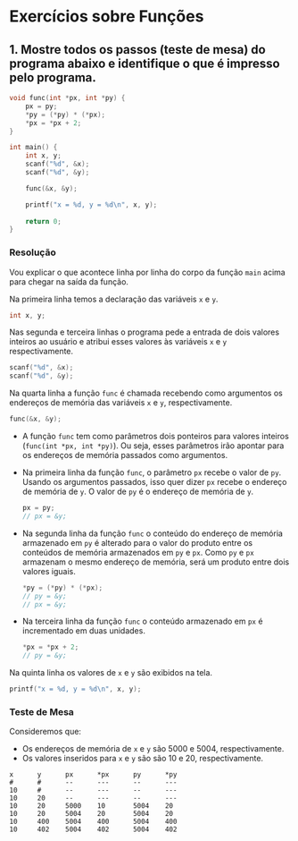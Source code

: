 # Exercícios sobre Funções

## 1. Mostre todos os passos (teste de mesa) do programa abaixo e identifique o que é impresso pelo programa.

```c
void func(int *px, int *py) {
    px = py;
    *py = (*py) * (*px);
    *px = *px + 2;
}

int main() {
    int x, y;
    scanf("%d", &x);
    scanf("%d", &y);

    func(&x, &y);

    printf("x = %d, y = %d\n", x, y);
    
    return 0;
}
```

### Resolução

Vou explicar o que acontece linha por linha do corpo da função `main` acima para
chegar na saída da função.

Na primeira linha temos a declaração das variáveis `x` e `y`.

```c
int x, y;
```

Nas segunda e terceira linhas o programa pede a entrada de dois valores inteiros
ao usuário e atribui esses valores às variáveis `x` e `y` respectivamente.

```c
scanf("%d", &x);
scanf("%d", &y);
```

Na quarta linha a função `func` é chamada recebendo como argumentos os endereços
de memória das variáveis `x` e `y`, respectivamente.

```c
func(&x, &y);
```

- A função `func` tem como parâmetros dois ponteiros para valores inteiros
(`func(int *px, int *py)`). Ou seja, esses parâmetros irão apontar para os
endereços de memória passados como argumentos.

- Na  primeira linha da função `func`, o parâmetro `px` recebe o valor de `py`.
Usando os argumentos passados, isso quer dizer `px` recebe o endereço de memória
de `y`. O valor de `py` é o endereço de memória de `y`.

    ```c
    px = py;
    // px = &y;
    ```

- Na segunda linha da função `func` o conteúdo do endereço de memória armazenado
em `py` é alterado para o valor do produto entre os conteúdos de memória
armazenados em `py` e `px`. Como `py` e `px` armazenam o mesmo endereço de
memória, será um produto entre dois valores iguais.

    ```c
    *py = (*py) * (*px);
    // py = &y;
    // px = &y;
    ```

- Na terceira linha da função `func` o conteúdo armazenado em `px` é
incrementado em duas unidades.

    ```c
    *px = *px + 2;
    // py = &y;
    ```

Na quinta linha os valores de `x` e `y` são exibidos na tela.

```c
printf("x = %d, y = %d\n", x, y);
```

### Teste de Mesa

Consideremos que:

- Os endereços de memória de `x` e `y` são 5000 e 5004, respectivamente.
- Os valores inseridos para `x` e `y` são são 10 e 20, respectivamente.

```
x      y      px      *px      py      *py
#      #      --      ---      --      ---
10     #      --      ---      --      ---
10     20     --      ---      --      ---
10     20     5000    10       5004    20
10     20     5004    20       5004    20
10     400    5004    400      5004    400
10     402    5004    402      5004    402
```
